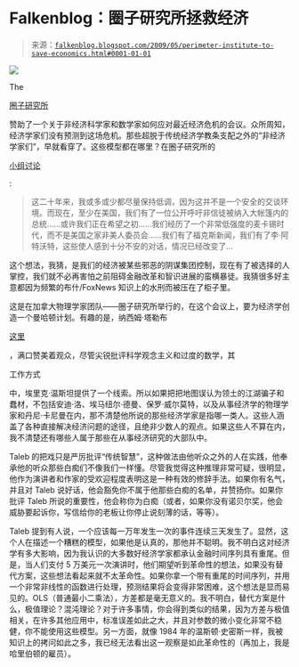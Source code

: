 <!--yml

分类：未分类

日期：2024-05-12 22:03:59

-->

# Falkenblog：圈子研究所拯救经济

> 来源：[`falkenblog.blogspot.com/2009/05/perimeter-institute-to-save-economics.html#0001-01-01`](http://falkenblog.blogspot.com/2009/05/perimeter-institute-to-save-economics.html#0001-01-01)

![](https://blogger.googleusercontent.com/img/b/R29vZ2xl/AVvXsEi0sadCFLdx8_mfHsK-hHO3itlR6VMWE1UzqCLApVGdjEWTJ3kHmVK2f6tbbcNHsT-QFakIrOBccQyYY4ptpESx_y3phbXAisDRsbWtkCImUQqIsHR4LK_QG8Y7oeCb5KsVHUkTeg/s1600-h/tinfoil_hat.jpg)

The

[圈子研究所](http://www.perimeterinstitute.ca/index.php?lang=zh-cn)

赞助了一个关于非经济科学家和数学家如何应对最近经济危机的会议。众所周知，经济学家们没有预测到这场危机。那些超脱于传统经济学教条支配之外的“非经济学家们”，早就看穿了。这些模型都在哪里？在圈子研究所的

[小组讨论](http://pirsa.org/C09006)

:

> 这二十年来，我或多或少都尽量保持低调，因为这并不是一个安全的交谈环境。而现在，至少在美国，我们有了一位公开呼吁非信徒被纳入大帐篷内的总统......或许我们正在希望之初......我们经历了一个非常低强度的麦卡锡时代，而不是美国之家非美人委员会......我们有了福克斯新闻，我们有了李·阿特沃特，这些使人感到十分不安的对话，情况已经改变了...

这个想法，我猜，是我们的经济被某些邪恶的阴谋集团控制，现在有了被选择的人掌控，我们就不必再害怕之前阻碍金融改革和智识进展的蛮横暴徒。我猜很多好主意都因为频繁的布什/FoxNews 知识上的水刑而被压在了柜子里。

这是在加拿大物理学家团队——圈子研究所举行的，在这个会议上，要为经济学创造一个曼哈顿计划。有趣的是，纳西姆·塔勒布

[这里](http://streamer.perimeterinstitute.ca/mediasite/viewer/NoPopupRedirector.aspx?peid=72d616ce-868f-41bf-80f3-78f33c5d16a9&shouldResize=False)

，满口赞美着观众，尽管尖锐批评科学观念主义和过度的数学，其

工作方式

中，埃里克·温斯坦提供了一个线索。所以如果把把地图误认为领土的江湖骗子和蠢材，不包括安迪·洛、埃马纽尔·德曼、保罗·威尔莫特，以及从事经济学的物理学家和丹尼·卡尼曼在内，那不清楚他所说的那些经济学家是指哪一类人。这些人涵盖了各种直接解决经济问题的途径，且绝非少数人的观点。如果这些人不算在内，我不清楚还有哪些人属于那些在从事经济研究的大部队中。

Taleb 的把戏只是严厉批评“传统智慧”，这种做法由他听众之外的人在实践，他奉承他的听众那些白痴们不像我们一样懂。尽管我觉得这种推理非常可疑，很明显，他作为演讲者和作家的受欢迎程度表明这是一种有效的修辞手法。如果你有名气，并且对 Taleb 说好话，他会豁免你不属于他那些白痴的名单，并赞扬你。如果你批评 Taleb 所说的重要性，他会称你为白痴（或者，如果你没有诺贝尔奖，他会威胁要起诉你，写信给你的老板让你停止说刻薄的话，等等）。

Taleb 提到有人说，一个应该每一万年发生一次的事件连续三天发生了。显然，这个人在描述一个糟糕的模型，如果他是认真的，那他并不聪明。我不明白这对经济学有多大影响，因为我认识的大多数好经济学家都承认金融时间序列具有重尾。但是，当人们支付 5 万美元一次演讲时，他们期望听到革命性的想法，如果没有替代方案，这些想法看起来就不太革命性。如果你拿一个带有重尾的时间序列，并用一个非常非线性的函数进行处理，预测结果将会变得非常困难，这个想法是显而易见的。OLS（普通最小二乘法），方差都是毫无意义的。我不明白，替代方案是什么，极值理论？混沌理论？对于许多事情，你会得到类似的结果，因为方差与极值相关，在许多其他应用中，标准误差如此之大，并且对参数的微小变化非常不稳健，你不能使用这些模型。另一方面，就像 1984 年的温斯顿·史密斯一样，我被知识上的拷问如此之多，我已经无法看出这一观察是如此革命性的（再加上，我是哈里伯顿的雇员）。
